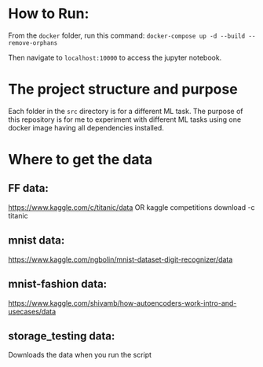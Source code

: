 # How to Run:

From the `docker` folder, run this command:
`docker-compose up -d --build --remove-orphans`

Then navigate to `localhost:10000` to access the jupyter notebook.

# The project structure and purpose

Each folder in the `src` directory is for a different ML task.
The purpose of this repository is for me to experiment with different ML tasks using one docker image having all dependencies installed.

# Where to get the data

## FF data:

https://www.kaggle.com/c/titanic/data
OR
kaggle competitions download -c titanic

## mnist data:

https://www.kaggle.com/ngbolin/mnist-dataset-digit-recognizer/data


## mnist-fashion data:

https://www.kaggle.com/shivamb/how-autoencoders-work-intro-and-usecases/data


## storage_testing data:

Downloads the data when you run the script